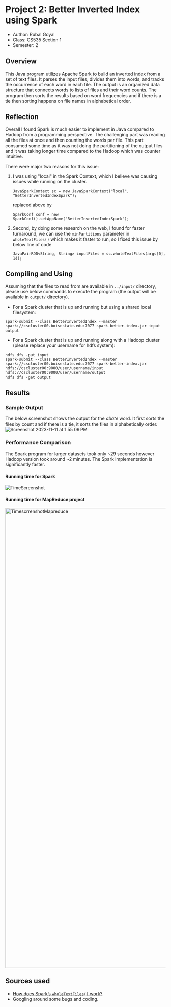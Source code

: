 # Project 2: Better Inverted Index using Spark

* Author: Rubal Goyal
* Class: CS535 Section 1
* Semester: 2

## Overview

This Java program utilizes Apache Spark to build an inverted index from a set of text files. It parses the input files, divides them into words, and tracks the occurrence of each word in each file. The output is an organized data structure that connects words to lists of files and their word counts. The program then sorts the results based on word frequencies and if there is a tie then sorting happens on file names in alphabetical order.

## Reflection

Overall I found Spark is much easier to implement in Java compared to Hadoop from a programming perspective. The challenging part was reading all the files at once and then counting the words per file. This part consumed some time as it was not doing the partitioning of the output files and it was taking longer time compared to the Hadoop which was counter intuitive.

There were major two reasons for this issue:
1. I was using "local" in the Spark Context, which I believe was causing issues while running on the cluster.
   ```
   JavaSparkContext sc = new JavaSparkContext("local", "BetterInvertedIndexSpark");
   ```
   replaced above by
   ```
   SparkConf conf = new SparkConf().setAppName("BetterInvertedIndexSpark");
   ```
2. Second, by doing some research on the web, I found for faster turnaround, we can use the `minPartitions` parameter in `wholeTextFiles()` which makes it faster to run, so I fixed this issue by below line of code
   ```
   JavaPairRDD<String, String> inputFiles = sc.wholeTextFiles(args[0], 14);
   ```

## Compiling and Using
Assuming that the files to read from are available in ```../input/``` directory, please use below commands to execute the program (the output will be available in ```output/``` directory).
- For a Spark cluster that is up and running but using a shared local filesystem:
```
spark-submit --class BetterInvertedIndex --master spark://cscluster00.boisestate.edu:7077 spark-better-index.jar input output
```
- For a Spark cluster that is up and running along with a Hadoop cluster (please replace your username for hdfs system):
```
hdfs dfs -put input
spark-submit --class BetterInvertedIndex --master spark://cscluster00.boisestate.edu:7077 spark-better-index.jar hdfs://cscluster00:9000/user/username/input hdfs://cscluster00:9000/user/username/output
hdfs dfs -get output
```

## Results 

### Sample Output
The below screenshot shows the output for the _abate_ word. It first sorts the files by count and if there is a tie, it sorts the files in alphabetically order.
![Screenshot 2023-11-11 at 1 55 09 PM](https://github.com/cs535-fall23/p2-rubalgoyal/assets/105172154/543bdbfd-c69f-4e57-95d7-e8641d85c3db)


### Performance Comparison
The Spark program for larger datasets took only ~29 seconds however Hadoop version took around ~2 minutes. The Spark implementation is significantly faster.

#### Running time for Spark 

![TimeScreenshot](https://github.com/cs535-fall23/p2-rubalgoyal/assets/105172154/59d4b9d9-f074-4096-8476-5296191c4ae4)

#### Running time for MapReduce project

<img width="1440" alt="TimescrrenshotMapreduce" src="https://github.com/cs535-fall23/p2-rubalgoyal/assets/105172154/5a414581-5a2c-4296-bfd9-bf2f67f4e5d5">


## Sources used
- [How does Spark’s `wholeTextFiles()` work?](https://medium.com/@dfdeshom/how-does-sparks-wholetextfiles-work-be8e0bd45da0)
- Googling around some bugs and coding.
